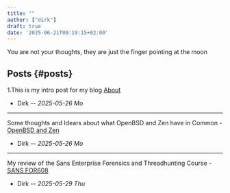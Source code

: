 ```yaml
---
title: ""
author: ["dirk"]
draft: true
date: '2025-06-21T09:19:15+02:00'
---
```


You are not your thoughts, they are just the finger pointing at the moon


## Posts {#posts}

1.This is my intro post for my blog [About](about)

-   Dirk -- _2025-05-26 Mo_

---

Some thoughts and Idears about what OpenBSD and Zen have in Common - [OpenBSD and Zen](openbsdzen)

-   Dirk -- _2025-05-26 Mo_

---

My review of the Sans Enterprise Forensics and Threadhunting Course - [SANS FOR608](sans_for608)

-   Dirk -- _2025-05-29 Thu_
